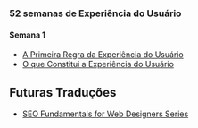 ### 52 semanas de Experiência do Usuário
#### Semana 1
- [A Primeira Regra da Experiência do Usuário](https://github.com/erickpatrick/traducoes/blob/master/artigos/experiencia-do-usuario/20140512-primeira-regra-experiencia-usuario.md)
- [O que Constitui a Experiência do Usuário](https://github.com/erickpatrick/traducoes/blob/master/artigos/experiencia-do-usuario/20140523-constituicao-experiencia-usuario.md)

Futuras Traduções
-----------------
- [SEO Fundamentals for Web Designers Series](https://webdesign.tutsplus.com/series/seo-fundamentals-for-web-designers--webdesign-9715)
